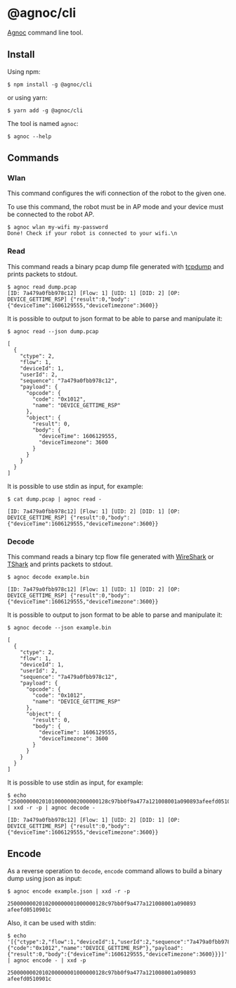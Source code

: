 # @agnoc/cli

[Agnoc](https://github.com/adrigzr/agnoc) command line tool.

## Install

Using npm:

```
$ npm install -g @agnoc/cli
```

or using yarn:

```
$ yarn add -g @agnoc/cli
```

The tool is named `agnoc`:

```
$ agnoc --help
```

## Commands

### Wlan

This command configures the wifi connection of the robot to the given one.

To use this command, the robot must be in AP mode and your device must be connected to the robot AP.

```
$ agnoc wlan my-wifi my-password
Done! Check if your robot is connected to your wifi.\n
```

### Read

This command reads a binary pcap dump file generated with [tcpdump](https://www.tcpdump.org/) and prints packets to stdout.

```
$ agnoc read dump.pcap
[ID: 7a479a0fbb978c12] [Flow: 1] [UID: 1] [DID: 2] [OP: DEVICE_GETTIME_RSP] {"result":0,"body":{"deviceTime":1606129555,"deviceTimezone":3600}}
```

It is possible to output to json format to be able to parse and manipulate it:

```
$ agnoc read --json dump.pcap

[
  {
    "ctype": 2,
    "flow": 1,
    "deviceId": 1,
    "userId": 2,
    "sequence": "7a479a0fbb978c12",
    "payload": {
      "opcode": {
        "code": "0x1012",
        "name": "DEVICE_GETTIME_RSP"
      },
      "object": {
        "result": 0,
        "body": {
          "deviceTime": 1606129555,
          "deviceTimezone": 3600
        }
      }
    }
  }
]
```

It is possible to use stdin as input, for example:

```
$ cat dump.pcap | agnoc read -

[ID: 7a479a0fbb978c12] [Flow: 1] [UID: 2] [DID: 1] [OP: DEVICE_GETTIME_RSP] {"result":0,"body":{"deviceTime":1606129555,"deviceTimezone":3600}}
```

### Decode

This command reads a binary tcp flow file generated with [WireShark](https://www.wireshark.org/) or [TShark](https://www.wireshark.org/docs/man-pages/tshark.html) and prints packets to stdout.

```
$ agnoc decode example.bin

[ID: 7a479a0fbb978c12] [Flow: 1] [UID: 1] [DID: 2] [OP: DEVICE_GETTIME_RSP] {"result":0,"body":{"deviceTime":1606129555,"deviceTimezone":3600}}
```

It is possible to output to json format to be able to parse and manipulate it:

```
$ agnoc decode --json example.bin

[
  {
    "ctype": 2,
    "flow": 1,
    "deviceId": 1,
    "userId": 2,
    "sequence": "7a479a0fbb978c12",
    "payload": {
      "opcode": {
        "code": "0x1012",
        "name": "DEVICE_GETTIME_RSP"
      },
      "object": {
        "result": 0,
        "body": {
          "deviceTime": 1606129555,
          "deviceTimezone": 3600
        }
      }
    }
  }
]
```

It is possible to use stdin as input, for example:

```
$ echo "2500000002010100000002000000128c97bb0f9a477a121008001a090893afeefd0510901c" | xxd -r -p | agnoc decode -

[ID: 7a479a0fbb978c12] [Flow: 1] [UID: 2] [DID: 1] [OP: DEVICE_GETTIME_RSP] {"result":0,"body":{"deviceTime":1606129555,"deviceTimezone":3600}}
```

## Encode

As a reverse operation to `decode`, `encode` command allows to build a binary dump using json as input:

```
$ agnoc encode example.json | xxd -r -p

2500000002010200000001000000128c97bb0f9a477a121008001a090893
afeefd0510901c
```

Also, it can be used with stdin:

```
$ echo '[{"ctype":2,"flow":1,"deviceId":1,"userId":2,"sequence":"7a479a0fbb978c12","opcode":{"code":"0x1012","name":"DEVICE_GETTIME_RSP"},"payload":{"result":0,"body":{"deviceTime":1606129555,"deviceTimezone":3600}}}]' | agnoc encode - | xxd -p

2500000002010200000001000000128c97bb0f9a477a121008001a090893
afeefd0510901c
```
